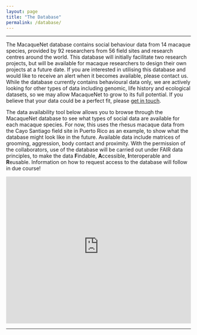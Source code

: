 ```yaml
---
layout: page
title: "The Database"
permalink: /database/
---
```


***

The MacaqueNet database contains social behaviour data from 14 macaque species, provided by 92 researchers from 56 field sites and research centres around the world. This database will initially facilitate two research projects, but will be available for macaque researchers to design their own projects at a future date. If you are interested in utilising this database and would like to receive an alert when it becomes available, please contact us. While the database currently contains behavioural data only, we are actively looking for other types of data including genomic, life history and ecological datasets, so we may allow MacaqueNet to grow to its full potential. If you believe that your data could be a perfect fit, please <a href="mailto:{{ site.email }}" target="_blank" >get in touch</a>.

The data availability tool below allows you to browse through the MacaqueNet database to see what types of social data are available for each macaque species. For now, this uses the rhesus macaque data from the Cayo Santiago field site in Puerto Rico as an example, to show what the database might look like in the future. Available data include matrices of grooming, aggression, body contact and proximity. 
With the permission of the collaborators, use of the database will be carried out under FAIR data principles, to make the data **F**indable, **A**ccessible, **I**nteroperable and **R**eusable. Information on how to request access to the database will follow in due course!

<iframe height="400" width="100%" frameborder="no" src="https://delphinedemoor.shinyapps.io/macaque_dataset_overview/_w_78b0a15f/"> </iframe>

***

